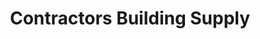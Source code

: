---
title: "Contractors Building Supply"
url: /marietta/contractors-building-supply/
shop: doityourself
---